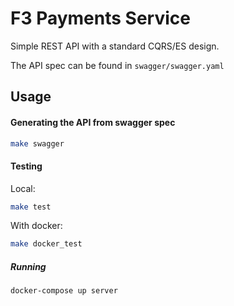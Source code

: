 # F3 Payments Service

Simple REST API with a standard CQRS/ES design.

The API spec can be found in `swagger/swagger.yaml`

## Usage

#### Generating the API from swagger spec

```sh
make swagger
```

#### Testing

Local:
```sh
make test
```

With docker:
```sh
make docker_test
```

##### Running

```sh
docker-compose up server
```
